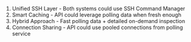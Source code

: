   1. Unified SSH Layer - Both systems could use SSH Command Manager
  2. Smart Caching - API could leverage polling data when fresh enough
  3. Hybrid Approach - Fast polling data + detailed on-demand inspection
  4. Connection Sharing - API could use pooled connections from polling service